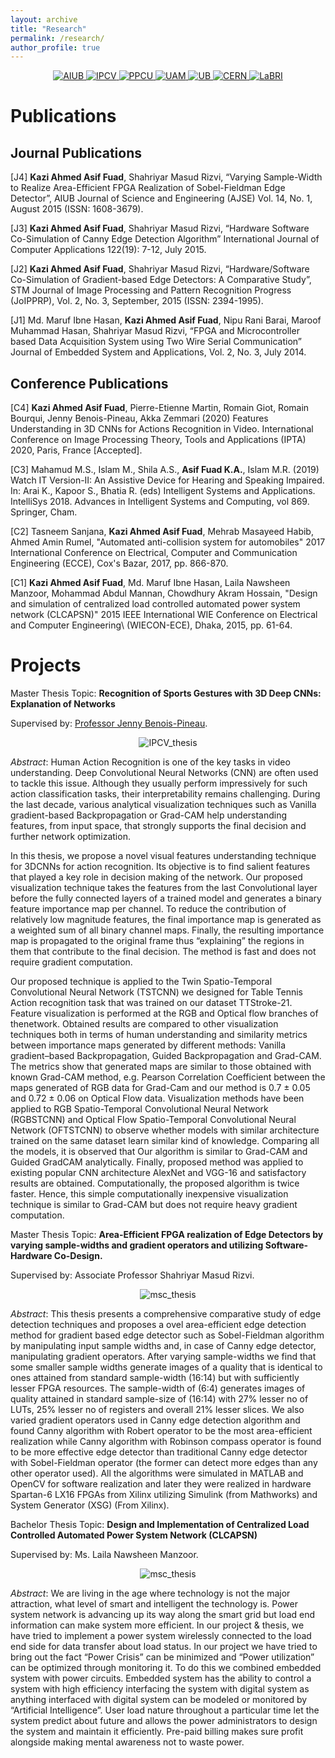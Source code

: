 ```yaml
---
layout: archive
title: "Research"
permalink: /research/
author_profile: true
---
```


<center>
<a href="https://www.aiub.edu">
  <img src="/images/icons/AIUB_whole_logo.png" alt="AIUB">
</a>
<a href="http://ipcv.eu">
  <img src="/images/icons/ipcv_logo.png" alt="IPCV">
</a>
<a href="http://ppke.hu/en/">
  <img src="/images/icons/PPCU.png" alt="PPCU">
</a>
<a href="http://www.uam.es/">
  <img src="/images/icons/uam.png" alt="UAM">
</a>
<a href="https://www.u-bordeaux.com/">
  <img src="/images/icons/ub.png" alt="UB">
</a>
<a href="https://home.cern/">
  <img src="/images/icons/cern.jpg" alt="CERN">
</a>
<a href="https://www.labri.fr">
  <img src="/images/icons/LABRI_small.png" alt="LaBRI">
</a>
</center>



# Publications


## Journal Publications
  [J4] **Kazi Ahmed Asif Fuad**, Shahriyar Masud Rizvi, “Varying Sample-Width to Realize Area-Efficient FPGA Realization of Sobel-Fieldman Edge Detector”, AIUB Journal of Science and Engineering (AJSE) Vol. 14, No. 1, August 2015 (ISSN: 1608-3679). 
		
  [J3] **Kazi Ahmed Asif Fuad**, Shahriyar Masud Rizvi, “Hardware Software Co-Simulation of Canny Edge Detection Algorithm” International Journal of Computer Applications 122(19): 7-12, July 2015. 
		
  [J2] **Kazi Ahmed Asif Fuad**, Shahriyar Masud Rizvi, “Hardware/Software Co-Simulation of Gradient-based Edge Detectors: A Comparative Study”, STM Journal of Image Processing and Pattern Recognition Progress (JoIPPRP), Vol. 2, No. 3, September, 2015 (ISSN: 2394-1995).
		
  [J1] Md. Maruf Ibne Hasan, **Kazi Ahmed Asif Fuad**, Nipu Rani Barai, Maroof Muhammad Hasan, Shahriyar Masud Rizvi, “FPGA and Microcontroller based Data Acquisition System using Two Wire Serial Communication” Journal of Embedded System and Applications, Vol. 2, No. 3, July 2014. 	 
	
	
	
## Conference Publications
  [C4] **Kazi Ahmed Asif Fuad**, Pierre-Etienne Martin, Romain Giot, Romain Bourqui, Jenny Benois-Pineau, Akka Zemmari  (2020) Features Understanding in 3D CNNs for Actions Recognition in Video. International Conference on Image Processing Theory, Tools and Applications (IPTA) 2020, Paris, France [Accepted]. 
		
  [C3] Mahamud M.S., Islam M., Shila A.S., **Asif Fuad K.A.**, Islam M.R. (2019) Watch IT Version-II: An Assistive Device for Hearing and Speaking Impaired. In: Arai K., Kapoor S., Bhatia R. (eds) Intelligent Systems and Applications. IntelliSys 2018. Advances in Intelligent Systems and Computing, vol 869. Springer, Cham.
		
  [C2] Tasneem Sanjana, **Kazi Ahmed Asif Fuad**, Mehrab Masayeed Habib, Ahmed Amin Rumel, "Automated anti-collision system for automobiles" 2017 International Conference on Electrical, Computer and Communication Engineering (ECCE), Cox's Bazar, 2017, pp. 866-870. 
		
  [C1] **Kazi Ahmed Asif Fuad**, Md. Maruf Ibne Hasan, Laila Nawsheen Manzoor, Mohammad Abdul Mannan, Chowdhury Akram Hossain, "Design and simulation of centralized load controlled automated power system network (CLCAPSN)" 2015 IEEE International WIE Conference on Electrical and Computer Engineering\ (WIECON-ECE), Dhaka, 2015, pp. 61-64. 
		

# Projects


Master Thesis Topic: **Recognition of Sports Gestures with 3D Deep CNNs: Explanation of Networks** 

Supervised by: [Professor Jenny Benois-Pineau](https://www.labri.fr/projet/AIV/jennybenoispineauen.php "Profile").

<center>
  <img src="/images/icons/ipcv_thesis.png" alt="IPCV_thesis">
</center>

*Abstract*:  Human Action Recognition is one of the key tasks in video understanding. Deep Convolutional Neural Networks (CNN) are often used to tackle this issue. Although they usually perform
impressively for such action classification tasks, their interpretability remains challenging. During the last decade, various analytical visualization techniques such as Vanilla gradient-based
Backpropagation or Grad-CAM help understanding features, from input space, that strongly supports the final decision and further network optimization.

In this thesis, we propose a novel visual features understanding technique for 3DCNNs for action recognition. Its objective is to find salient features that played a key role in decision
making of the network. Our proposed visualization technique takes the features from the last Convolutional layer before the fully connected layers of a trained model and generates a binary
feature importance map per channel. To reduce the contribution of relatively low magnitude features, the final importance map is generated as a weighted sum of all binary channel maps.
Finally, the resulting importance map is propagated to the original frame thus “explaining” the regions in them that contribute to the final decision. The method is fast and does not require
gradient computation.

Our proposed technique is applied to the Twin Spatio-Temporal Convolutional Neural Network (TSTCNN) we designed for Table Tennis Action recognition task that was trained on our dataset
TTStroke-21. Feature visualization is performed at the RGB and Optical flow branches of thenetwork. Obtained results are compared to other visualization techniques both in terms of human
understanding and similarity metrics between importance maps generated by different methods: Vanilla gradient–based Backpropagation, Guided Backpropagation and Grad-CAM. The metrics
show that generated maps are similar to those obtained with known Grad-CAM method, e.g. Pearson Correlation Coefficient between the maps generated of RGB data for Grad-Cam and our
method is 0.7 ± 0.05 and 0.72 ± 0.06 on Optical Flow data. Visualization methods have been applied to RGB Spatio-Temporal Convolutional Neural Network (RGBSTCNN) and Optical
Flow Spatio-Temporal Convolutional Neural Network (OFTSTCNN) to observe whether models with similar architecture trained on the same dataset learn similar kind of knowledge. Comparing
all the models, it is observed that Our algorithm is similar to Grad-CAM and Guided GradCAM analytically. Finally, proposed method was applied to existing popular CNN architecture
AlexNet and VGG-16 and satisfactory results are obtained. Computationally, the proposed algorithm is twice faster. Hence, this simple computationally inexpensive visualization
technique is similar to Grad-CAM but does not require heavy gradient computation.

Master Thesis Topic: **Area-Efficient FPGA realization of Edge Detectors by varying sample-widths and gradient operators and utilizing Software-Hardware Co-Design.** 

Supervised by: Associate Professor Shahriyar Masud Rizvi.

<center>
  <img src="/images/icons/msc_thesis.png" alt="msc_thesis">
</center>

*Abstract*: This thesis presents a comprehensive comparative study of edge detection techniques and proposes a ovel area-efficient edge detection method for gradient based edge detector such as Sobel-Fieldman
algorithm by manipulating input sample widths and, in case of Canny edge detector, manipulating gradient operators. After varying sample-widths we find that some smaller sample widths generate images
of a quality that is identical to ones attained from standard sample-width (16:14) but with sufficiently lesser FPGA resources. The sample-width of (6:4) generates images of quality attained in standard
sample-size of (16:14) with 27% lesser no of LUTs, 25% lesser no of registers and overall 21% lesser slices. We also varied gradient operators used in Canny edge detection algorithm and found Canny
algorithm with Robert operator to be the most area-efficient realization while Canny algorithm with Robinson compass operator is found to be more effective edge detector than traditional Canny edge
detector with Sobel-Fieldman operator (the former can detect more edges than any other operator used). All the algorithms were simulated in MATLAB and OpenCV for software realization and later they were
realized in hardware Spartan-6 LX16 FPGAs from Xilinx utilizing Simulink (from Mathworks) and System Generator (XSG) (From Xilinx).
  
Bachelor Thesis Topic: **Design and Implementation of Centralized Load Controlled Automated Power System Network (CLCAPSN)** 

Supervised by: Ms. Laila Nawsheen Manzoor.

<center>
  <img src="/images/icons/bsc_thesis.png" alt="msc_thesis">
</center>

*Abstract*: We are living in the age where technology is not the major attraction, what level of smart and intelligent the technology is. Power system network is advancing up its way along the smart grid but load end
information can make system more efficient. In our project & thesis, we have tried to implement a power system wirelessly connected to the load end side for data transfer about load status.
In our project we have tried to bring out the fact “Power Crisis” can be minimized and “Power utilization” can be optimized through monitoring it. To do this we combined embedded system with power circuits.
Embedded system has the ability to control a system with high efficiency interfacing the system with digital system as anything interfaced with digital system can be modeled or monitored by “Artificial
Intelligence”.
User load nature throughout a particular time let the system predict about future and allows the power administrators to design the system and maintain it efficiently. Pre-paid billing makes sure profit
alongside making mental awareness not to waste power.